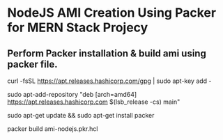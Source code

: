 # NodeJS AMI Creation Using Packer for MERN Stack Projecy

## Perform Packer installation & build ami using packer file.

curl -fsSL https://apt.releases.hashicorp.com/gpg | sudo apt-key add -

sudo apt-add-repository "deb [arch=amd64] https://apt.releases.hashicorp.com $(lsb_release -cs) main"

sudo apt-get update && sudo apt-get install packer

packer build ami-nodejs.pkr.hcl
